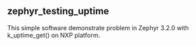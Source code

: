 ## zephyr_testing_uptime
This simple software demonstrate problem in Zephyr 3.2.0 with k_uptime_get() on NXP platform.
